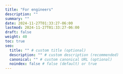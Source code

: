 ```yaml
---
title: "For engineers"
description: ""
summary: ""
date: 2024-11-27T01:33:27-06:00
lastmod: 2024-11-27T01:33:27-06:00
draft: false
weight: 40
toc: true
seo:
  title: "" # custom title (optional)
  description: "" # custom description (recommended)
  canonical: "" # custom canonical URL (optional)
  noindex: false # false (default) or true
---
```

